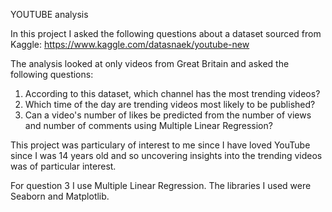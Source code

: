 YOUTUBE analysis

In this project I asked the following questions about a dataset sourced from Kaggle: https://www.kaggle.com/datasnaek/youtube-new

The analysis looked at only videos from Great Britain and asked the following questions:

1. According to this dataset, which channel has the most trending videos?
2. Which time of the day are trending videos most likely to be published?
3. Can a video's number of likes be predicted from the number of views and number of comments using Multiple Linear Regression?

This project was particulary of interest to me since I have loved YouTube since I was 14 years old and so uncovering insights into the trending videos was of particular interest. 

For question 3 I use Multiple Linear Regression. The libraries I used were Seaborn and Matplotlib. 
